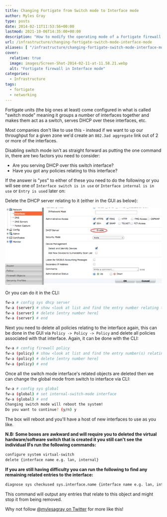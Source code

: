 ```yaml
---
title: Changing Fortigate from Switch mode to Interface mode
author: Myles Gray
type: posts
date: 2014-02-11T11:53:56+00:00
lastmod: 2021-10-06T14:35:00+00:00
description: "How to modify the operating mode of a Fortigate firewall from Switch to Interface mode"
url: /infrastructure/changing-fortigate-switch-mode-interface-mode
aliases: [ "/infrastructure/changing-fortigate-switch-mode-interface-mode/amp" ]
cover:
  relative: true
  image: images/Screen-Shot-2014-02-11-at-11.58.21.webp
  alt: "Fortigate firewall in Interface mode"
categories:
  - Infrastructure
tags:
  - fortigate
  - networking
---
```


Fortigate units (the big ones at least) come configured in what is called "switch mode" meaning it groups a number of interfaces together and makes them act as a switch, serves DHCP over these interfaces, etc.

Most companies don't like to use this - instead if we want to up our throughput for a given zone we'd create an `802.3ad aggregate` link out of 2 or more of the interfaces.

Disabling switch mode isn't as straight forward as putting the one command in, there are two factors you need to consider:

* Are you serving DHCP over this switch interface?
* Have you got any policies relating to this interface?

If the answer is "_yes_" to either of these you need to do the following or you will see one of `Interface switch is in use` or `Interface internal is in use` or `Entry is used` later on:

Delete the DHCP server relating to it (either in the GUI as below):

![Disable DHCP Server][1]

Or you can do it in the CLI:

```sh
fw-a # config sys dhcp server
fw-a (server) # show <look at list and find the entry number relating to your interface>
fw-a (server) # delete [entry number here]
fw-a (server) # end
```

Next you need to delete all policies relating to the interface again, this can be done in the GUI via `Policy -> Policy -> Policy` and delete all policies associated with that interface. Again, it can be done with the CLI:

```sh
fw-a # config firewall policy
fw-a (policy) # show <look at list and find the entry number(s) relating to your interface>
fw-a (policy) # delete [entry number here]
fw-a (policy) # end
```

Once all the switch mode interface's related objects are deleted then we can change the global mode from switch to interface via CLI:

```sh
fw-a # config sys global
fw-a (global) # set internal-switch-mode interface
fw-a (global) # end
Changing switch mode will reboot the system!
Do you want to continue? (y/n) y
```

The box will reboot and you'll have a host of new interfaces to use as you like.

**N.B: Some boxes are awkward and will require you to deleted the virtual hardware/software switch that is created it you still can't see the individual IFs run the following commands:**

```sh
configure system virtual-switch
delete {interface name e.g. lan, internal}
```

**If you are still having difficulty you can run the following to find any remaining related entries to the interface:**

```sh
diagnose sys checkused sys.interface.name {interface name e.g. lan, internal}
```

This command will output any entries that relate to this object and might stop it from being removed.

Why not follow [@mylesagray on Twitter][2] for more like this!

 [1]: images/Screen-Shot-2014-02-11-at-11.36.54.png
 [2]: https://twitter.com/mylesagray